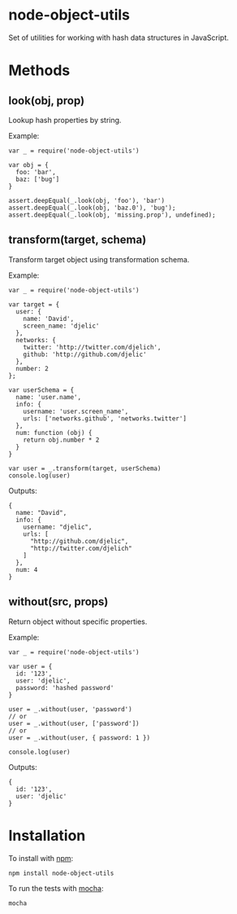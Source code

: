 node-object-utils
=================

Set of utilities for working with hash data structures in JavaScript.

Methods
=======

look(obj, prop)
---------------

Lookup hash properties by string.

Example:

    var _ = require('node-object-utils')

    var obj = {
      foo: 'bar',
      baz: ['bug']
    }

    assert.deepEqual(_.look(obj, 'foo'), 'bar')
    assert.deepEqual(_.look(obj, 'baz.0'), 'bug');
    assert.deepEqual(_.look(obj, 'missing.prop'), undefined);

transform(target, schema)
-------------------------

Transform target object using transformation schema.

Example:

    var _ = require('node-object-utils')

    var target = {
      user: {
        name: 'David',
        screen_name: 'djelic'
      },
      networks: {
        twitter: 'http://twitter.com/djelich',
        github: 'http://github.com/djelic'
      },
      number: 2
    };

    var userSchema = {
      name: 'user.name',
      info: {
        username: 'user.screen_name',
        urls: ['networks.github', 'networks.twitter']
      },
      num: function (obj) {
        return obj.number * 2
      }
    }

    var user = _.transform(target, userSchema)
    console.log(user)

Outputs:

    {
      name: "David",
      info: {
        username: "djelic",
        urls: [
          "http://github.com/djelic",
          "http://twitter.com/djelich"
        ]
      },
      num: 4
    }

without(src, props)
-------------------

Return object without specific properties.

Example:

    var _ = require('node-object-utils')

    var user = {
      id: '123',
      user: 'djelic',
      password: 'hashed password'
    }

    user = _.without(user, 'password')
    // or
    user = _.without(user, ['password'])
    // or
    user = _.without(user, { password: 1 })

    console.log(user)

Outputs:

    {
      id: '123',
      user: 'djelic'
    }

Installation
============

To install with [npm](http://github.com/isaacs/npm):

    npm install node-object-utils

To run the tests with [mocha](https://github.com/mochajs/mocha):

    mocha
